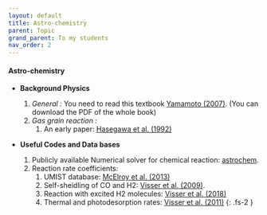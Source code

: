 ```yaml
---
layout: default
title: Astro-chemistry
parent: Topic
grand_parent: To my students
nav_order: 2
---
```


#### Astro-chemistry 


- **Background Physics**
    1. *General :* You need to read this textbook [Yamamoto (2007)](https://link.springer.com/book/10.1007/978-4-431-54171-4). (You can download the PDF of the whole book)
    2. *Gas grain reaction :*
        1. An early paper: [Hasegawa et al. (1992)](https://ui.adsabs.harvard.edu/abs/1992ApJS...82..167H/abstract)

- **Useful Codes and Data bases**
    1. Publicly available Numerical solver for chemical reaction: [astrochem](https://ui.adsabs.harvard.edu/abs/2015ascl.soft07010M/abstract).
    2. Reaction rate coefficients:
        1. UMIST database: [McElroy et al. (2013)](https://ui.adsabs.harvard.edu/abs/2013A%26A...550A..36M/abstract)
        2. Self-sheidling of CO and H2: [Visser et al. (2009)](https://ui.adsabs.harvard.edu/abs/2009A%26A...503..323V/abstract).
        3. Reaction with excited H2 molecules: [Visser et al.  (2018)](https://ui.adsabs.harvard.edu/abs/2018A%26A...615A..75V/abstract)
        4. Thermal and photodesorption rates: [Visser et al. (2011)](https://ui.adsabs.harvard.edu/abs/2011A%26A...534A.132V/abstract)
{: .fs-2 }
